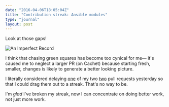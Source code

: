 ```yaml
---
date: "2016-04-06T18:05:04Z"
title: "Contribution streak: Ansible modules"
type: "journal"
layout: post
---
```


Look at those gaps!

![An Imperfect Record](https://insom.iweb-storage.com/public/files/635b759d.png?inline=1)

I think that chasing green squares has become too cynical for me&mdash; it's
caused me to neglect a larger PR (on Cachet) because starting fresh, smaller,
changes is likely to generate a better looking picture.

I literally considered delaying [one][] of my two [two][] pull requests
yesterday so that I could drag them out to a streak. That's no way to be.

[one]: https://github.com/ansible/ansible-modules-extras/pull/1971
[two]: https://github.com/ansible/ansible-modules-extras/pull/1974

I'm *glad* I've broken my streak, now I can concentrate on doing better work,
not just more work.
